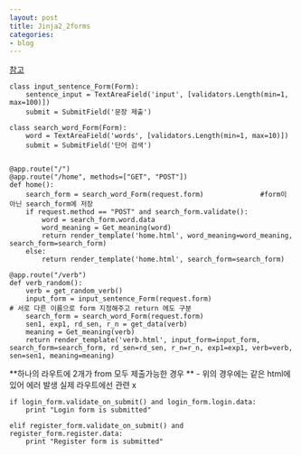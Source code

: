```yaml
---
layout: post
title: Jinja2_2forms
categories:
- blog
---
```

[참고]


    class input_sentence_Form(Form):
        sentence_input = TextAreaField('input', [validators.Length(min=1, max=100)])
        submit = SubmitField('문장 제출')

    class search_word_Form(Form):
        word = TextAreaField('words', [validators.Length(min=1, max=10)])
        submit = SubmitField('단어 검색')


    @app.route("/")
    @app.route("/home", methods=["GET", "POST"])
    def home():
        search_form = search_word_Form(request.form)              #form이 아닌 search_form에 저장
        if request.method == "POST" and search_form.validate():
            word = search_form.word.data
            word_meaning = Get_meaning(word)
            return render_template('home.html', word_meaning=word_meaning, search_form=search_form)
        else:
            return render_template('home.html', search_form=search_form)

    @app.route("/verb")
    def verb_random():
        verb = get_random_verb()
        input_form = input_sentence_Form(request.form)                      # 서로 다른 이름으로 form 지정해주고 return 에도 구분
        search_form = search_word_Form(request.form)
        sen1, exp1, rd_sen, r_n = get_data(verb)
        meaning = Get_meaning(verb)
        return render_template('verb.html', input_form=input_form, search_form=search_form, rd_sen=rd_sen, r_n=r_n, exp1=exp1, verb=verb, sen=sen1, meaning=meaning)

   **하나의 라우트에 2개가 from 모두 제출가능한 경우 **  - 위의 경우에는 같은 html에 있어 에러 발생 실제 라우트에선 관련 x 
   
    if login_form.validate_on_submit() and login_form.login.data:
        print "Login form is submitted"

    elif register_form.validate_on_submit() and register_form.register.data:
        print "Register form is submitted"





[참고]: https://stackoverflow.com/questions/18290142/multiple-forms-in-a-single-page-using-flask-and-wtforms
